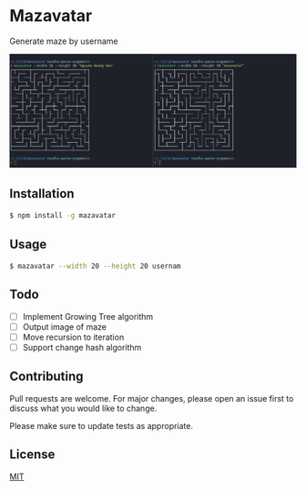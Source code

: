 # Mazavatar

Generate maze by username

![Screenshot](https://raw.githubusercontent.com/Nguyen-Hoang-Nam/readme-image/main/mazavatar/screenshot.png)

## Installation

```bash
$ npm install -g mazavatar
```

## Usage

```bash
$ mazavatar --width 20 --height 20 usernam
```

## Todo

- [ ] Implement Growing Tree algorithm
- [ ] Output image of maze
- [ ] Move recursion to iteration
- [ ] Support change hash algorithm

## Contributing

Pull requests are welcome. For major changes, please open an issue first to discuss what you would like to change.

Please make sure to update tests as appropriate.

## License

[MIT](https://choosealicense.com/licenses/mit/)
